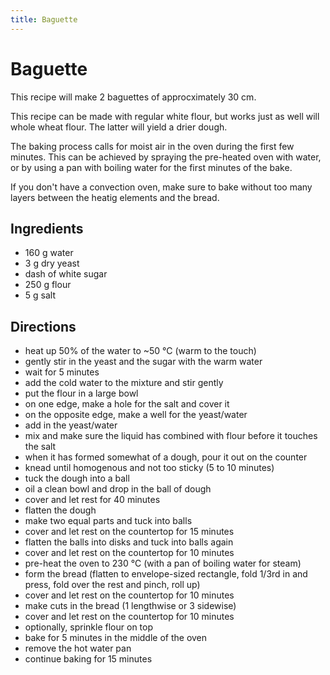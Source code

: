 ```yaml
---
title: Baguette
---
```


# Baguette

This recipe will make 2 baguettes of approcximately 30 cm.

This recipe can be made with regular white flour, but works just as
well will whole wheat flour. The latter will yield a drier dough.

The baking process calls for moist air in the oven during the first
few minutes. This can be achieved by spraying the pre-heated oven
with water, or by using a pan with boiling water for the first
minutes of the bake.

If you don't have a convection oven, make sure to bake without too
many layers between the heatig elements and the bread.

## Ingredients

- 160 g water
- 3 g dry yeast
- dash of white sugar
- 250 g flour
- 5 g salt

## Directions

- heat up 50% of the water to ~50 °C (warm to the touch)
- gently stir in the yeast and the sugar with the warm water
- wait for 5 minutes
- add the cold water to the mixture and stir gently
- put the flour in a large bowl
- on one edge, make a hole for the salt and cover it
- on the opposite edge, make a well for the yeast/water
- add in the yeast/water
- mix and make sure the liquid has combined with flour before it touches the salt
- when it has formed somewhat of a dough, pour it out on the counter
- knead until homogenous and not too sticky (5 to 10 minutes)
- tuck the dough into a ball
- oil a clean bowl and drop in the ball of dough
- cover and let rest for 40 minutes
- flatten the dough
- make two equal parts and tuck into balls
- cover and let rest on the countertop for 15 minutes
- flatten the balls into disks and tuck into balls again
- cover and let rest on the countertop for 10 minutes
- pre-heat the oven to 230 °C (with a pan of boiling water for steam)
- form the bread (flatten to envelope-sized rectangle, fold 1/3rd in and press, fold over the rest and pinch, roll up)
- cover and let rest on the countertop for 10 minutes
- make cuts in the bread (1 lengthwise or 3 sidewise)
- cover and let rest on the countertop for 10 minutes
- optionally, sprinkle flour on top
- bake for 5 minutes in the middle of the oven
- remove the hot water pan
- continue baking for 15 minutes
